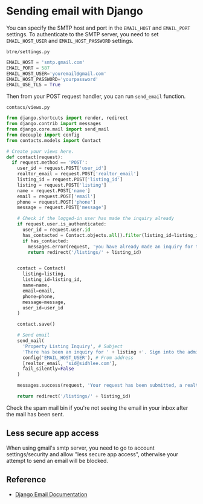 # Sending email with Django

You can specify the SMTP host and port in the `EMAIL_HOST` and `EMAIL_PORT` settings.
To authenticate to the SMTP server, you need to set `EMAIL_HOST_USER` and `EMAIL_HOST_PASSWORD` settings.

`btre/settings.py`

```python
EMAIL_HOST = 'smtp.gmail.com'
EMAIL_PORT = 587
EMAIL_HOST_USER='youremail@gmail.com'
EMAIL_HOST_PASSWORD='yourpassword'
EMAIL_USE_TLS = True
```

Then from your POST request handler, you can run `send_email` function.

`contacs/views.py`

```python
from django.shortcuts import render, redirect
from django.contrib import messages
from django.core.mail import send_mail
from decouple import config
from contacts.models import Contact

# Create your views here.
def contact(request):
  if request.method == 'POST':
    user_id = request.POST['user_id']
    realtor_email = request.POST['realtor_email']
    listing_id = request.POST['listing_id']
    listing = request.POST['listing']
    name = request.POST['name']
    email = request.POST['email']
    phone = request.POST['phone']
    message = request.POST['message']

    # Check if the logged-in user has made the inquiry already
    if request.user.is_authenticated:
      user_id = request.user.id
      has_contacted = Contact.objects.all().filter(listing_id=listing_id, user_id=user_id)
      if has_contacted:
        messages.error(request, 'you have already made an inquiry for this listing')
        return redirect('/listings/' + listing_id)


    contact = Contact(
      listing=listing,
      listing_id=listing_id,
      name=name,
      email=email,
      phone=phone,
      message=message,
      user_id=user_id
    )

    contact.save()

    # Send email
    send_mail(
      'Property Listing Inquiry', # Subject
      'There has been an inquiry for ' + listing +'. Sign into the admin panel for more info', # Body
      config('EMAIL_HOST_USER'), # From address
      [realtor_email, 'sid@sidhlee.com'],
      fail_silently=False
    )

    messages.success(request, 'Your request has been submitted, a realtor will get back to you soon')

    return redirect('/listings/' + listing_id)
```

Check the spam mail bin if you're not seeing the email in your inbox after the mail has been sent.

## Less secure app access

When using gmail's smtp server, you need to go to account settings/security and allow "less secure app access", otherwise your attempt to send an email will be blocked.

## Reference

- [Django Email Documentation](https://docs.djangoproject.com/en/3.2/topics/email/)
